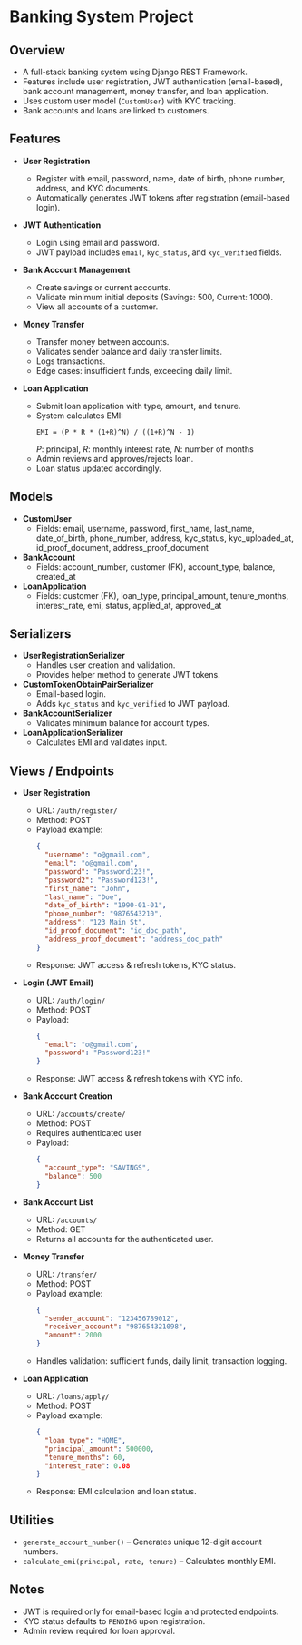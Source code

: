 # Banking System Project

## Overview
* A full-stack banking system using Django REST Framework.
* Features include user registration, JWT authentication (email-based), bank account management, money transfer, and loan application.
* Uses custom user model (`CustomUser`) with KYC tracking.
* Bank accounts and loans are linked to customers.

## Features
* **User Registration**
  * Register with email, password, name, date of birth, phone number, address, and KYC documents.
  * Automatically generates JWT tokens after registration (email-based login).

* **JWT Authentication**
  * Login using email and password.
  * JWT payload includes `email`, `kyc_status`, and `kyc_verified` fields.

* **Bank Account Management**
  * Create savings or current accounts.
  * Validate minimum initial deposits (Savings: 500, Current: 1000).
  * View all accounts of a customer.

* **Money Transfer**
  * Transfer money between accounts.
  * Validates sender balance and daily transfer limits.
  * Logs transactions.
  * Edge cases: insufficient funds, exceeding daily limit.

* **Loan Application**
  * Submit loan application with type, amount, and tenure.
  * System calculates EMI:  
    ```
    EMI = (P * R * (1+R)^N) / ((1+R)^N - 1)
    ```
    *P*: principal, *R*: monthly interest rate, *N*: number of months
  * Admin reviews and approves/rejects loan.
  * Loan status updated accordingly.

## Models
* **CustomUser**
  * Fields: email, username, password, first_name, last_name, date_of_birth, phone_number, address, kyc_status, kyc_uploaded_at, id_proof_document, address_proof_document
* **BankAccount**
  * Fields: account_number, customer (FK), account_type, balance, created_at
* **LoanApplication**
  * Fields: customer (FK), loan_type, principal_amount, tenure_months, interest_rate, emi, status, applied_at, approved_at

## Serializers
* **UserRegistrationSerializer**
  * Handles user creation and validation.
  * Provides helper method to generate JWT tokens.
* **CustomTokenObtainPairSerializer**
  * Email-based login.
  * Adds `kyc_status` and `kyc_verified` to JWT payload.
* **BankAccountSerializer**
  * Validates minimum balance for account types.
* **LoanApplicationSerializer**
  * Calculates EMI and validates input.

## Views / Endpoints
* **User Registration**
  * URL: `/auth/register/`
  * Method: POST
  * Payload example:
    ```json
    {
      "username": "o@gmail.com",
      "email": "o@gmail.com",
      "password": "Password123!",
      "password2": "Password123!",
      "first_name": "John",
      "last_name": "Doe",
      "date_of_birth": "1990-01-01",
      "phone_number": "9876543210",
      "address": "123 Main St",
      "id_proof_document": "id_doc_path",
      "address_proof_document": "address_doc_path"
    }
    ```
  * Response: JWT access & refresh tokens, KYC status.

* **Login (JWT Email)**
  * URL: `/auth/login/`
  * Method: POST
  * Payload:
    ```json
    {
      "email": "o@gmail.com",
      "password": "Password123!"
    }
    ```
  * Response: JWT access & refresh tokens with KYC info.

* **Bank Account Creation**
  * URL: `/accounts/create/`
  * Method: POST
  * Requires authenticated user
  * Payload:
    ```json
    {
      "account_type": "SAVINGS",
      "balance": 500
    }
    ```

* **Bank Account List**
  * URL: `/accounts/`
  * Method: GET
  * Returns all accounts for the authenticated user.

* **Money Transfer**
  * URL: `/transfer/`
  * Method: POST
  * Payload example:
    ```json
    {
      "sender_account": "123456789012",
      "receiver_account": "987654321098",
      "amount": 2000
    }
    ```
  * Handles validation: sufficient funds, daily limit, transaction logging.

* **Loan Application**
  * URL: `/loans/apply/`
  * Method: POST
  * Payload example:
    ```json
    {
      "loan_type": "HOME",
      "principal_amount": 500000,
      "tenure_months": 60,
      "interest_rate": 0.08
    }
    ```
  * Response: EMI calculation and loan status.

## Utilities
* `generate_account_number()` – Generates unique 12-digit account numbers.
* `calculate_emi(principal, rate, tenure)` – Calculates monthly EMI.

## Notes
* JWT is required only for email-based login and protected endpoints.
* KYC status defaults to `PENDING` upon registration.
* Admin review required for loan approval.
